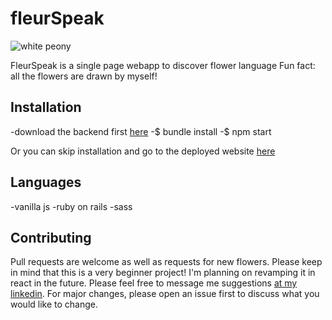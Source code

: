 # fleurSpeak
![white peony](https://fleurspeak.web.app/peonies/peony-white.png)

FleurSpeak is a single page webapp to discover flower language
Fun fact: all the flowers are drawn by myself!

## Installation
-download the backend first [here](https://github.com/sydneygold/fleur-speak-backend)
-$ bundle install
-$ npm start

Or you can skip installation and go to the deployed website [here](https://fleurspeak.web.app/)

## Languages
-vanilla js
-ruby on rails
-sass


## Contributing
Pull requests are welcome as well as requests for new flowers. Please keep in mind that this is a very beginner project! I'm planning on revamping it in react in the future. Please feel free to message me suggestions [at my linkedin](https://www.linkedin.com/in/sydney-goldberg-32b9751b0/).
For major changes, please open an issue first to discuss what you would like to change.
